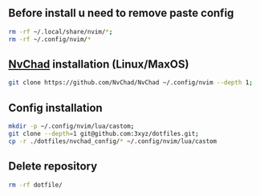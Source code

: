 ## Before install u need to remove paste config

```sh
rm -rf ~/.local/share/nvim/*;
rm -rf ~/.config/nvim/*
```

## [NvChad](https://nvchad.com/docs/quickstart/install) installation (Linux/MaxOS)

```sh
git clone https://github.com/NvChad/NvChad ~/.config/nvim --depth 1;
```

## Config installation
```sh
mkdir -p ~/.config/nvim/lua/castom;
git clone --depth=1 git@github.com:3xyz/dotfiles.git;
cp -r ./dotfiles/nvchad_config/* ~/.config/nvim/lua/castom
```
## Delete repository
```sh
rm -rf dotfile/
```
